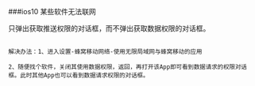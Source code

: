 ###ios10 某些软件无法联网

 只弹出获取推送权限的对话框，而不弹出获取数据权限的对话框。





```

解决办法：1、进入设置-蜂窝移动网络-使用无限局域网与蜂窝移动的应用

2、随便找个软件，关闭其使用数据权限，返回，再打开该App即可看到数据请求的权限对话框。此时其他App也可以看到数据请求权限的对话框。



```
